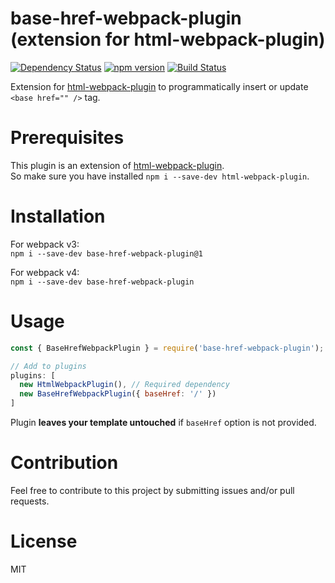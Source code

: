 # base-href-webpack-plugin (extension for html-webpack-plugin)

[![Dependency Status](https://gemnasium.com/badges/github.com/dzonatan/base-href-webpack-plugin.svg)](https://gemnasium.com/github.com/dzonatan/base-href-webpack-plugin)
[![npm version](https://badge.fury.io/js/base-href-webpack-plugin.svg)](https://badge.fury.io/js/base-href-webpack-plugin)
[![Build Status](https://travis-ci.org/dzonatan/base-href-webpack-plugin.svg?branch=master)](https://travis-ci.org/dzonatan/base-href-webpack-plugin)

Extension for [html-webpack-plugin](https://github.com/ampedandwired/html-webpack-plugin) to programmatically insert or update `<base href="" />` tag.

# Prerequisites

This plugin is an extension of [html-webpack-plugin](https://github.com/ampedandwired/html-webpack-plugin).  
So make sure you have installed `npm i --save-dev html-webpack-plugin`.

# Installation

For webpack v3:  
`npm i --save-dev base-href-webpack-plugin@1`

For webpack v4:  
`npm i --save-dev base-href-webpack-plugin`

# Usage

```javascript
const { BaseHrefWebpackPlugin } = require('base-href-webpack-plugin');

// Add to plugins
plugins: [
  new HtmlWebpackPlugin(), // Required dependency
  new BaseHrefWebpackPlugin({ baseHref: '/' })
]
```

Plugin **leaves your template untouched** if `baseHref` option is not provided.

# Contribution

Feel free to contribute to this project by submitting issues and/or pull requests.

# License

MIT
